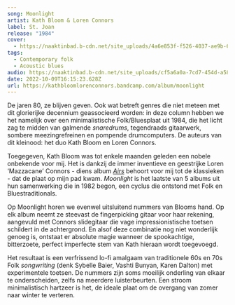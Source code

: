 ```yaml
---
song: Moonlight
artist: Kath Bloom & Loren Connors
label: St. Joan
release: "1984"
cover:
  - https://naaktinbad.b-cdn.net/site_uploads/4a6e853f-f526-4037-ae9b-6582382ea1c1.jfif
tags:
  - Contemporary folk
  - Acoustic blues
audio: https://naaktinbad.b-cdn.net/site_uploads/cf5a6a0a-7cd7-454d-a58c-827ed3b14f12.mp3
date: 2022-10-09T16:15:23.628Z
url: https://kathbloomlorenconnors.bandcamp.com/album/moonlight
---
```

De jaren 80, ze blijven geven. Ook wat betreft genres die niet meteen met dit glorierijke decennium geassocieerd worden: in deze column hebben we het namelijk over een minimalistische Folk/Bluesplaat uit 1984, die het licht zag te midden van galmende *snaredrums*, tegendraads gitaarwerk, sombere meezingrefreinen en pompende drumcomputers. De auteurs van dit kleinood: het duo Kath Bloom en Loren Connors.

Toegegeven, Kath Bloom was tot enkele maanden geleden een nobele onbekende voor mij. Het is dankzij de immer inventieve en geestrijke Loren ‘Mazzacane’ Connors - diens album *[Airs](https://www.youtube.com/watch?v=8xfoPxM9AO4)* behoort voor mij tot de klassieken - dat de plaat op mijn pad kwam. *Moonlight* is het laatste van 5 albums uit hun samenwerking die in 1982 begon, een cyclus die ontstond met Folk en Bluestraditionals. 

Op Moonlight horen we evenwel uitsluitend nummers van Blooms hand. Op elk album neemt ze steevast de fingerpicking gitaar voor haar rekening, aangevuld met Connors slidegitaar die vage impressionistische toetsen schildert in de achtergrond. En alsof deze combinatie nog niet wonderlijk genoeg is, ontstaat er absolute magie wanneer de spookachtige, bitterzoete, perfect imperfecte stem van Kath hieraan wordt toegevoegd.

Het resultaat is een verfrissend lo-fi amalgaam van traditionele 60s en 70s Folk *songwriting* (denk Sybelle Baier, Vashti Bunyan, Karen Dalton) met experimentele toetsen. De nummers zijn soms moeilijk onderling van elkaar te onderscheiden, zelfs na meerdere luisterbeurten. Een stroom minimalistisch hartzeer is het, de ideale plaat om de overgang van zomer naar winter te verteren.